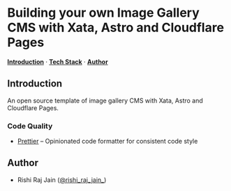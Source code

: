 <!-- <a href="https://upstash.com/blog/realtime-notifications">
<img alt="Custom Content AI Chatbot built with LangChain, Upstash and Next.js" src="https://upstash.com/blog/realtime-notifications/opengraph-image">
</a> -->

# Building your own Image Gallery CMS with Xata, Astro and Cloudflare Pages
    
<a href="#introduction"><strong>Introduction</strong></a> · <a href="#tech-stack"><strong>Tech Stack</strong></a> · <a href="#author"><strong>Author</strong></a>
<br/>

## Introduction

An open source template of image gallery CMS with Xata, Astro and Cloudflare Pages.

### Code Quality

- [Prettier](https://prettier.io/) – Opinionated code formatter for consistent code style

## Author

- Rishi Raj Jain ([@rishi_raj_jain_](https://twitter.com/rishi_raj_jain_))
